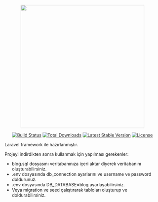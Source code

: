 
<p align="center"><img src="https://res.cloudinary.com/dtfbvvkyp/image/upload/v1566331377/laravel-logolockup-cmyk-red.svg" width="400"></p>

<p align="center">
<a href="https://travis-ci.org/laravel/framework"><img src="https://travis-ci.org/laravel/framework.svg" alt="Build Status"></a>
<a href="https://packagist.org/packages/laravel/framework"><img src="https://poser.pugx.org/laravel/framework/d/total.svg" alt="Total Downloads"></a>
<a href="https://packagist.org/packages/laravel/framework"><img src="https://poser.pugx.org/laravel/framework/v/stable.svg" alt="Latest Stable Version"></a>
<a href="https://packagist.org/packages/laravel/framework"><img src="https://poser.pugx.org/laravel/framework/license.svg" alt="License"></a>
</p>


Laravel framework ile hazırlanmıştır.

Projeyi indirdikten sonra kullanmak için yapılması gerekenler:

* blog.sql dosyasını veritabanınıza içeri aktar diyerek veritabanını oluşturabilirsiniz.
* .env dosyasında db_connection ayarlarını ve username ve password doldurunuz.
* .env dosyasında DB_DATABASE=blog ayarlayabilirsiniz.
*  Veya migration ve seed çalıştırarak tabloları oluşturup ve doldurabilirsiniz.

